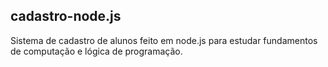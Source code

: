 ## cadastro-node.js
Sistema de cadastro de alunos feito em node.js para estudar fundamentos de computação e lógica de programação.

